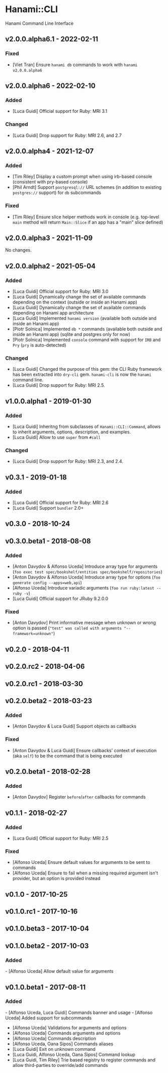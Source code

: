 # Hanami::CLI
Hanami Command Line Interface

## v2.0.0.alpha6.1 - 2022-02-11
### Fixed
- [Viet Tran] Ensure `hanami db` commands to work with `hanami` `v2.0.0.alpha6`

## v2.0.0.alpha6 - 2022-02-10
### Added
- [Luca Guidi] Official support for Ruby: MRI 3.1

### Changed
- [Luca Guidi] Drop support for Ruby: MRI 2.6, and 2.7

## v2.0.0.alpha4 - 2021-12-07
### Added
- [Tim Riley] Display a custom prompt when using irb-based console (consistent with pry-based console)
- [Phil Arndt] Support `postgresql://` URL schemes (in addition to existing `postgres://` support) for `db` subcommands

### Fixed
- [Tim Riley] Ensure slice helper methods work in console (e.g. top-level `main` method will return `Main::Slice` if an app has a "main" slice defined)

## v2.0.0.alpha3 - 2021-11-09
No changes.

## v2.0.0.alpha2 - 2021-05-04
### Added
- [Luca Guidi] Official support for Ruby: MRI 3.0
- [Luca Guidi] Dynamically change the set of available commands depending on the context (outside or inside an Hanami app)
- [Luca Guidi] Dynamically change the set of available commands depending on Hanami app architecture
- [Luca Guidi] Implemented `hanami version` (available both outside and inside an Hanami app)
- [Piotr Solnica] Implemented `db *` commands (available both outside and inside an Hanami app) (sqlite and postgres only for now)
- [Piotr Solnica] Implemented `console` command with support for `IRB` and `Pry` (`pry` is auto-detected)

### Changed
- [Luca Guidi] Changed the purpose of this gem: the CLI Ruby framework has been extracted into `dry-cli` gem. `hanami-cli` is now the `hanami` command line.
- [Luca Guidi] Drop support for Ruby: MRI 2.5.

## v1.0.0.alpha1 - 2019-01-30
### Added
- [Luca Guidi] Inheritng from subclasses of `Hanami::CLI::Command`, allows to inherit arguments, options, description, and examples.
- [Luca Guidi] Allow to use `super` from `#call`

### Changed
- [Luca Guidi] Drop support for Ruby: MRI 2.3, and 2.4.

## v0.3.1 - 2019-01-18
### Added
- [Luca Guidi] Official support for Ruby: MRI 2.6
- [Luca Guidi] Support `bundler` 2.0+

## v0.3.0 - 2018-10-24

## v0.3.0.beta1 - 2018-08-08
### Added
- [Anton Davydov & Alfonso Uceda] Introduce array type for arguments (`foo exec test spec/bookshelf/entities spec/bookshelf/repositories`)
- [Anton Davydov & Alfonso Uceda] Introduce array type for options (`foo generate config --apps=web,api`)
- [Alfonso Uceda] Introduce variadic arguments (`foo run ruby:latest -- ruby -v`)
- [Luca Guidi] Official support for JRuby 9.2.0.0

### Fixed
- [Anton Davydov] Print informative message when unknown or wrong option is passed (`"test" was called with arguments "--framework=unknown"`)

## v0.2.0 - 2018-04-11

## v0.2.0.rc2 - 2018-04-06

## v0.2.0.rc1 - 2018-03-30

## v0.2.0.beta2 - 2018-03-23
### Added
- [Anton Davydov & Luca Guidi] Support objects as callbacks

### Fixed
- [Anton Davydov & Luca Guidi] Ensure callbacks' context of execution (aka `self`) to be the command that is being executed

## v0.2.0.beta1 - 2018-02-28
### Added
- [Anton Davydov] Register `before`/`after` callbacks for commands

## v0.1.1 - 2018-02-27
### Added
- [Luca Guidi] Official support for Ruby: MRI 2.5

### Fixed
- [Alfonso Uceda] Ensure default values for arguments to be sent to commands
- [Alfonso Uceda] Ensure to fail when a missing required argument isn't provider, but an option is provided instead

## v0.1.0 - 2017-10-25

## v0.1.0.rc1 - 2017-10-16

## v0.1.0.beta3 - 2017-10-04

## v0.1.0.beta2 - 2017-10-03
### Added
- [Alfonso Uceda] Allow default value for arguments

## v0.1.0.beta1 - 2017-08-11
### Added
- [Alfonso Uceda, Luca Guidi] Commands banner and usage
- [Alfonso Uceda] Added support for subcommands
- [Alfonso Uceda] Validations for arguments and options
- [Alfonso Uceda] Commands arguments and options
- [Alfonso Uceda] Commands description
- [Alfonso Uceda, Oana Sipos] Commands aliases
- [Luca Guidi] Exit on unknown command
- [Luca Guidi, Alfonso Uceda, Oana Sipos] Command lookup
- [Luca Guidi, Tim Riley] Trie based registry to register commands and allow third-parties to override/add commands
